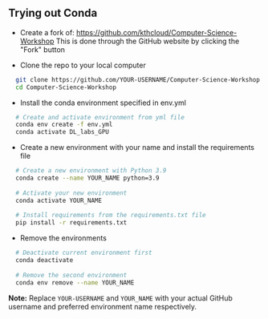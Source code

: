 ## Trying out Conda 

* Create a fork of: https://github.com/kthcloud/Computer-Science-Workshop 
  This is done through the GitHub website by clicking the "Fork" button 

* Clone the repo to your local computer  
```bash
  git clone https://github.com/YOUR-USERNAME/Computer-Science-Workshop.git
  cd Computer-Science-Workshop  
```

* Install the conda environment specified in env.yml  
```bash
  # Create and activate environment from yml file
  conda env create -f env.yml
  conda activate DL_labs_GPU 
```

* Create a new environment with your name and install the requirements file  
```bash
  # Create a new environment with Python 3.9
  conda create --name YOUR_NAME python=3.9
  
  # Activate your new environment
  conda activate YOUR_NAME
  
  # Install requirements from the requirements.txt file
  pip install -r requirements.txt  
```

* Remove the environments  
```bash
  # Deactivate current environment first
  conda deactivate
  
  # Remove the second environment
  conda env remove --name YOUR_NAME  
```

**Note:** Replace `YOUR-USERNAME` and `YOUR_NAME` with your actual GitHub username and preferred environment name respectively.
